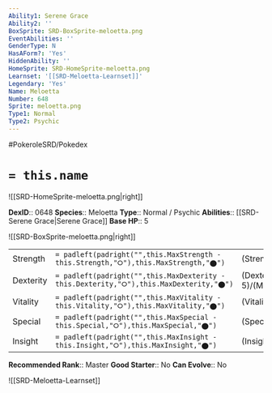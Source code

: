 ```yaml
---
Ability1: Serene Grace
Ability2: ''
BoxSprite: SRD-BoxSprite-meloetta.png
EventAbilities: ''
GenderType: N
HasAForm?: 'Yes'
HiddenAbility: ''
HomeSprite: SRD-HomeSprite-meloetta.png
Learnset: '[[SRD-Meloetta-Learnset]]'
Legendary: 'Yes'
Name: Meloetta
Number: 648
Sprite: meloetta.png
Type1: Normal
Type2: Psychic
---
```


#PokeroleSRD/Pokedex

# `= this.name`

![[SRD-HomeSprite-meloetta.png|right]]

**DexID**:: 0648
**Species**:: Meloetta
**Type**:: Normal / Psychic
**Abilities**:: [[SRD-Serene Grace|Serene Grace]]
**Base HP**:: 5

![[SRD-BoxSprite-meloetta.png|right]]

|           |                                                                                        |                                          |
| --------- | -------------------------------------------------------------------------------------- | ---------------------------------------- |
| Strength  | `= padleft(padright("",this.MaxStrength - this.Strength,"⭘"),this.MaxStrength,"⬤")`    | (Strength::5)/(MaxStrength::5)   |
| Dexterity | `= padleft(padright("",this.MaxDexterity - this.Dexterity,"⭘"),this.MaxDexterity,"⬤")` | (Dexterity:: 5)/(MaxDexterity::5) |
| Vitality  | `= padleft(padright("",this.MaxVitality - this.Vitality,"⭘"),this.MaxVitality,"⬤")`    | (Vitality::5)/(MaxVitality::5)   |
| Special   | `= padleft(padright("",this.MaxSpecial - this.Special,"⭘"),this.MaxSpecial,"⬤")`       | (Special::7)/(MaxSpecial::7)     |
| Insight   | `= padleft(padright("",this.MaxInsight - this.Insight,"⭘"),this.MaxInsight,"⬤")`       | (Insight::7)/(MaxInsight::7)     |

**Recommended Rank**:: Master
**Good Starter**:: No
**Can Evolve**:: No

![[SRD-Meloetta-Learnset]]